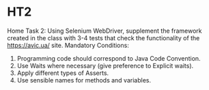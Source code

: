 # HT2

Home Task 2:
Using Selenium WebDriver, supplement the framework created in the class with 3-4
tests that check the functionality of the https://avic.ua/ site.
Mandatory Conditions:
1) Programming code should correspond to Java Code Convention.
2) Use Waits where necessary (give preference to Explicit waits).
3) Apply different types of Asserts.
4) Use sensible names for methods and variables.
